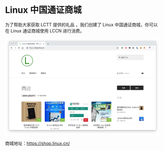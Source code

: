 # Linux 中国通证商城

为了帮助大家获取 LCTT 提供的礼品 ，我们创建了 Linux 中国通证商城，你可以在 Linux 通证商城使用 LCCN 进行消费。

![](../images/store_images/home_page.jpg)

商城地址：https://shop.linux.cn/
